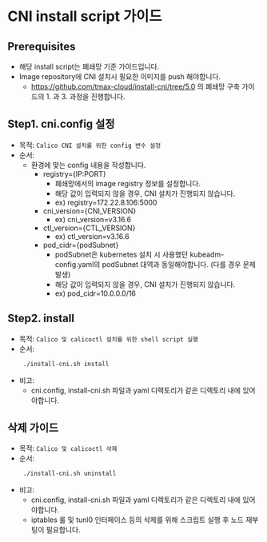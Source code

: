 # CNI install script 가이드
## Prerequisites
* 해당 install script는 폐쇄망 기준 가이드입니다.
* Image repository에 CNI 설치시 필요한 이미지를 push 해야합니다.
    * https://github.com/tmax-cloud/install-cni/tree/5.0 의 폐쇄망 구축 가이드의 1. 과 3. 과정을 진행합니다.

## Step1. cni.config 설정
* 목적: `Calico CNI 설치를 위한 config 변수 설정`
* 순서:
    * 환경에 맞는 config 내용을 작성합니다.
        * registry={IP:PORT}
            * 폐쇄망에서의 image registry 정보를 설정합니다.
            * 해당 값이 입력되지 않을 경우, CNI 설치가 진행되지 않습니다.
            * ex) registry=172.22.8.106:5000
        * cni_version={CNI_VERSION}
            * ex) cni_version=v3.16.6
        * ctl_version={CTL_VERSION}
            * ex) ctl_version=v3.16.6
        * pod_cidr={podSubnet}
            * podSubnet은 kubernetes 설치 시 사용했던 kubeadm-config.yaml의 podSubnet 대역과 동일해야합니다. (다를 경우 문제 발생)
            * 해당 값이 입력되지 않을 경우, CNI 설치가 진행되지 않습니다.
            * ex) pod_cidr=10.0.0.0/16

## Step2. install
* 목적: `Calico 및 calicoctl 설치를 위한 shell script 실행`
* 순서:
  ```bash
   ./install-cni.sh install
  ```
* 비고:
    * cni.config, install-cni.sh 파일과 yaml 디렉토리가 같은 디렉토리 내에 있어야합니다.

## 삭제 가이드
* 목적: `Calico 및 calicoctl 삭제`
* 순서:
  ```bash
   ./install-cni.sh uninstall
  ```
* 비고:
    * cni.config, install-cni.sh 파일과 yaml 디렉토리가 같은 디렉토리 내에 있어야합니다.
    * iptables 룰 및 tunl0 인터페이스 등의 삭제를 위해 스크립트 실행 후 노드 재부팅이 필요합니다.